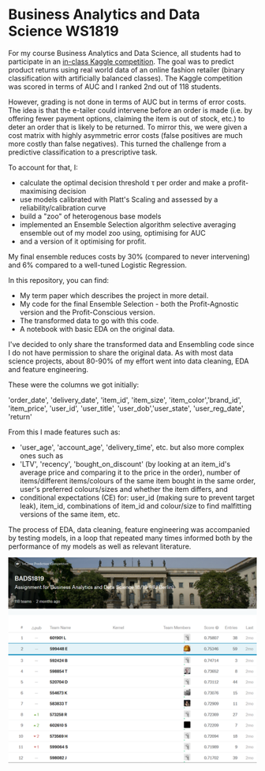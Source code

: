 # Business Analytics and Data Science WS1819
For my course Business Analytics and Data Science, all students had to participate in an [in-class Kaggle competition](https://www.kaggle.com/c/bads1718). The goal was to predict product returns using real world data of an online fashion retailer (binary classification with artificially balanced classes). The Kaggle competition was scored in terms of AUC and I ranked 2nd out of 118 students.

However, grading is not done in terms of AUC but in terms of error costs. The idea is that the e-tailer could intervene before an order is made (i.e. by offering fewer payment options, claiming the item is out of stock, etc.) to deter an order that is likely to be returned. To mirror this, we were given a cost matrix with highly asymmetric error costs (false positives are much more costly than false negatives). This turned the challenge from a predictive classification to a prescriptive task.

To account for that, I:
- calculate the optimal decision threshold τ per order and make a profit-maximising decision
- use models calibrated with Platt's Scaling and assessed by a reliability/calibration curve
- build a "zoo" of heterogenous base models
- implemented an Ensemble Selection algorithm selective averaging ensemble out of my model zoo using, optimising for AUC
- and a version of it optimising for profit.

My final ensemble reduces costs by 30% (compared to never intervening) and 6% compared to a well-tuned Logistic Regression.

In this repository, you can find:
- My term paper which describes the project in more detail.
- My code for the final Ensemble Selection - both the Profit-Agnostic version and the Profit-Conscious version.
- The transformed data to go with this code.
- A notebook with basic EDA on the original data.

I've decided to only share the transformed data and Ensembling code since I do not have permission to share the original data. As with most data science projects, about 80-90% of my effort went into data cleaning, EDA and feature engineering.

These were the columns we got initially: 

'order_date', 'delivery_date', 'item_id', 'item_size', 'item_color','brand_id', 'item_price', 'user_id', 'user_title', 'user_dob','user_state', 'user_reg_date', 'return'

From this I made features such as:
- 'user_age', 'account_age', 'delivery_time', etc. but also more complex ones such as 
- 'LTV', 'recency', 'bought_on_discount' (by looking at an item_id's average price and comparing it to the price in the order), number of items/different items/colours of the same item bought in the same order, user's preferred colours/sizes and whether the item differs, and
- conditional expectations (CE) for: user_id (making sure to prevent target leak), item_id, combinations of item_id and colour/size to find malfitting versions of the same item, etc.

The process of EDA, data cleaning, feature engineering was accompanied by testing models, in a loop that repeated many times informed both by the performance of my models as well as relevant literature.

<img src = "https://github.com/ANGELMAN-J/Business-Analytics-and-Data-Science-WS1819/blob/master/Leaderboard.jpg" alt = "Kaggle Leaderboard" title = "Kaggle Leaderboard" align = "center" width = "830" />
